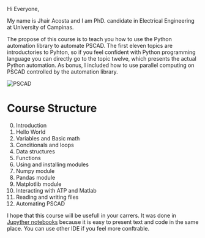 Hi Everyone, 

My name is Jhair Acosta and I am PhD. candidate in Electrical Engineering at University of Campinas.

The propose of this course is to teach you how to use the Python automation library to automate PSCAD. The first eleven topics are introductories to Pyhton, so if you feel confident with Python programming language you can directly go to the topic twelve, which presents the actual Python automation. As bonus, I included how to use parallel computing on PSCAD controlled by the automation library.  

![PSCAD](https://hvdc.ca/uploads/ck/images/Auto%20Lib1.jpg)

# Course Structure
0. Introduction
1. Hello World
2. Variables and Basic math
4. Conditionals and loops
3. Data structures
5. Functions
6. Using and installing modules
7. Numpy module
8. Pandas module
9. Matplotlib module
10. Interacting with ATP and Matlab
11. Reading and writing files
12. Automating PSCAD

I hope that this course will be usefull in your carrers. It was done in [Jupyther notebooks](https://jupyter.org/) because it is easy to present text and code in the same place. You can use other IDE if you feel more conftrable. 
